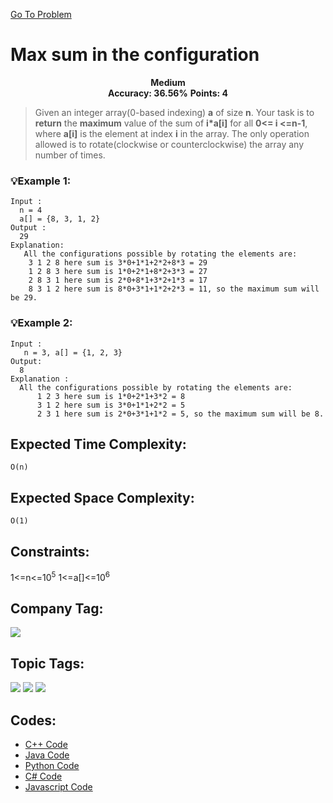  [Go To Problem](https://www.geeksforgeeks.org/problems/max-sum-in-the-configuration/1)
# Max sum in the configuration



<div align="center">
  <strong>Medium</strong>    
</div>
<div align="center">
       <strong>Accuracy: 36.56%</strong>    
               <strong>Points: 4</strong>
</div>

> Given an integer array(0-based indexing) **a** of size **n**. Your task is to **return** the **maximum** value of the sum of **i*a[i]** for all **0<= i <=n-1**, where **a[i]** is the element at index **i** in the array. The only operation allowed is to rotate(clockwise or counterclockwise) the array any number of times.



### 💡Example 1:

``` 
Input :
  n = 4
  a[] = {8, 3, 1, 2}
Output :
  29
Explanation:
   All the configurations possible by rotating the elements are:
    3 1 2 8 here sum is 3*0+1*1+2*2+8*3 = 29
    1 2 8 3 here sum is 1*0+2*1+8*2+3*3 = 27
    2 8 3 1 here sum is 2*0+8*1+3*2+1*3 = 17
    8 3 1 2 here sum is 8*0+3*1+1*2+2*3 = 11, so the maximum sum will be 29. 
```
### 💡Example 2:

``` 
Input :
   n = 3, a[] = {1, 2, 3}
Output:
  8
Explanation :
  All the configurations possible by rotating the elements are:
      1 2 3 here sum is 1*0+2*1+3*2 = 8
      3 1 2 here sum is 3*0+1*1+2*2 = 5
      2 3 1 here sum is 2*0+3*1+1*2 = 5, so the maximum sum will be 8.
```

## Expected Time Complexity:
 ```O(n)```
## Expected Space Complexity: 
```O(1)```

## Constraints: 
1<=n<=10<sup>5</sup>
1<=a[]<=10<sup>6</sup>
## Company Tag: 
<p align="left">

<a href="https://www.geeksforgeeks.org/explore/?company[]=Amazon"><img src="https://img.shields.io/badge/Amazon-10000?style=for-the-badge&logo=Amazon&logoColor=FFFFFF&labelColor=D88913&color=2A79D7"/> </a>



</p>

## Topic Tags:
<p align="center">
 
 <a href="https://www.geeksforgeeks.org/explore/?category[]=Arrays"><img src="https://img.shields.io/badge/Arrays-258FFA?style=flat&logo=Array&logoColor=FF&labelColor=43822C&color=43822C" /></a>
   <a href="https://www.geeksforgeeks.org/explore/?category[]=Data%20Structures"><img src="https://img.shields.io/badge/Data%20Structures-100000?style=flat&logo=Data Structures&logoColor=F7F7F7&labelcolor=2A79D7&color=2A79D7" /></a>
    <a href="https://www.geeksforgeeks.org/explore/?category[]=Mathematical"><img src="https://img.shields.io/badge/Mathematical-100000?style=flat&logo=Mathematical&logoColor=F7F7F7&labelcolor=2A79D7&color=D1BB9E" /></a>
 


## Codes:

 - [C++ Code](https://github.com/HackResist/GeeksForGeeks-POTD/blob/main/June/06-06-2024/Max%20sum%20in%20the%20configuration.cpp) 
 - [Java Code](https://github.com/HackResist/GeeksForGeeks-POTD/blob/main/June/06-06-2024/Max%20sum%20in%20the%20configuration.java)
 - [Python Code](https://github.com/HackResist/GeeksForGeeks-POTD/blob/main/June/06-06-2024/Max%20sum%20in%20the%20configuration.py)
 - [C# Code](#start)
 - [Javascript Code](https://github.com/HackResist/GeeksForGeeks-POTD/blob/main/June/06-06-2024/Max%20sum%20in%20the%20configuration.js)


 
